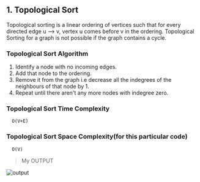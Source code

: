## 1. Topological Sort

Topological sorting is a linear ordering of vertices such that for every directed edge u --> v, vertex u comes before v in the ordering. Topological Sorting for a graph is not possible if the graph contains a cycle.

### Topological Sort Algorithm 

1) Identify a node with no incoming edges.
2) Add that node to the ordering.
3) Remove it from the graph i.e decrease all the indegrees of the neighbours of that node by 1.
3) Repeat until there aren't any more nodes with indegree zero.
   
 ### Topological Sort Time Complexity 
      O(V+E)
 ### Topological Sort Space Complexity(for this particular code)
      O(V)
 
 
   > My OUTPUT
   
   ![output](https://user-images.githubusercontent.com/85386222/156918450-e563baa9-2eb6-404c-b52d-b38c7b39bdb8.jpg)
